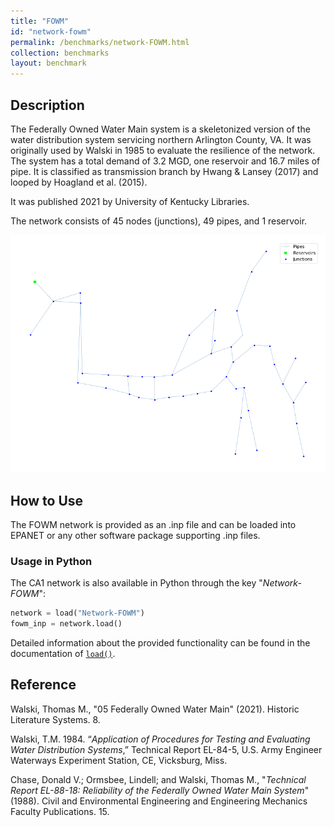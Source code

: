 ```yaml
---
title: "FOWM"
id: "network-fowm"
permalink: /benchmarks/network-FOWM.html
collection: benchmarks
layout: benchmark
---
```



## Description

The Federally Owned Water Main system is a skeletonized version of the water distribution system servicing northern
Arlington County, VA. It was originally used by Walski in 1985 to evaluate the resilience of the network. The system
has a total demand of 3.2 MGD, one reservoir and 16.7 miles of pipe. It is classified as transmission branch by Hwang
& Lansey (2017) and looped by Hoagland et al. (2015).

It was published 2021 by University of Kentucky Libraries.

The network consists of 45 nodes (junctions), 49 pipes, and 1 reservoir.

<img src="../static/benchmarks/network-fowm/fowm_plot.png"/>

## How to Use

The FOWM network is provided as an .inp file and can be loaded into EPANET or any other software package
supporting .inp files.

### Usage in Python

The CA1 network is also available in Python through the key "*Network-FOWM*":
```python
network = load("Network-FOWM")
fowm_inp = network.load()
```

Detailed information about the provided functionality can be found in the documentation of
[`load()`](https://water-benchmark-hub.readthedocs.io/en/stable/water_benchmark_hub.networks.html#water_benchmark_hub.networks.networks.FOWM.load).


## Reference

Walski, Thomas M., "05 Federally Owned Water Main" (2021). Historic Literature Systems. 8.
[<i class="bi bi-link"></i>](https://uknowledge.uky.edu/wdst_systems/8)

Walski, T.M. 1984. “*Application of Procedures for Testing and Evaluating Water Distribution Systems*,” Technical Report
EL-84-5, U.S. Army Engineer Waterways Experiment Station, CE, Vicksburg, Miss.
[<i class="bi bi-link"></i>](https://apps.dtic.mil/sti/tr/pdf/ADA144558.pdf)

Chase, Donald V.; Ormsbee, Lindell; and Walski, Thomas M., "*Technical Report EL-88-18: Reliability of the Federally
Owned Water Main System*" (1988). Civil and Environmental Engineering and Engineering Mechanics Faculty Publications. 15.
[<i class="bi bi-link"></i>](https://ecommons.udayton.edu/cee_fac_pub/15)
